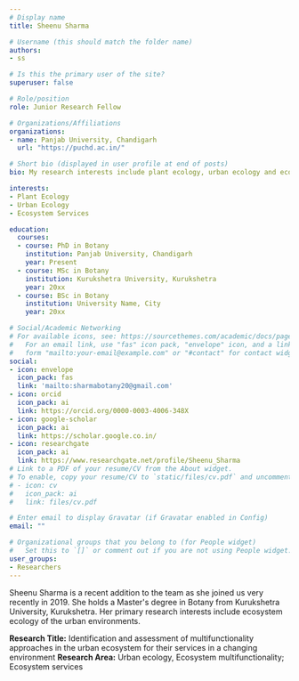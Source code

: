 ```yaml
---
# Display name
title: Sheenu Sharma

# Username (this should match the folder name)
authors:
- ss

# Is this the primary user of the site?
superuser: false

# Role/position
role: Junior Research Fellow

# Organizations/Affiliations
organizations:
- name: Panjab University, Chandigarh
  url: "https://puchd.ac.in/"

# Short bio (displayed in user profile at end of posts)
bio: My research interests include plant ecology, urban ecology and ecosystem services.

interests:
- Plant Ecology
- Urban Ecology
- Ecosystem Services

education:
  courses:
  - course: PhD in Botany
    institution: Panjab University, Chandigarh
    year: Present
  - course: MSc in Botany
    institution: Kurukshetra University, Kurukshetra
    year: 20xx
  - course: BSc in Botany
    institution: University Name, City
    year: 20xx

# Social/Academic Networking
# For available icons, see: https://sourcethemes.com/academic/docs/page-builder/#icons
#   For an email link, use "fas" icon pack, "envelope" icon, and a link in the
#   form "mailto:your-email@example.com" or "#contact" for contact widget.
social:
- icon: envelope
  icon_pack: fas
  link: 'mailto:sharmabotany20@gmail.com'
- icon: orcid
  icon_pack: ai
  link: https://orcid.org/0000-0003-4006-348X
- icon: google-scholar
  icon_pack: ai
  link: https://scholar.google.co.in/
- icon: researchgate
  icon_pack: ai
  link: https://www.researchgate.net/profile/Sheenu_Sharma
# Link to a PDF of your resume/CV from the About widget.
# To enable, copy your resume/CV to `static/files/cv.pdf` and uncomment the lines below.
# - icon: cv
#   icon_pack: ai
#   link: files/cv.pdf

# Enter email to display Gravatar (if Gravatar enabled in Config)
email: ""

# Organizational groups that you belong to (for People widget)
#   Set this to `[]` or comment out if you are not using People widget.
user_groups:
- Researchers
---
```


Sheenu Sharma is a recent addition to the team as she joined us very recently in 2019. She holds a Master's degree in Botany from Kurukshetra University, Kurukshetra. Her primary research interests include ecosystem ecology of the urban environments.

**Research Title:** Identification and assessment of multifunctionality approaches in the urban ecosystem for their services in a changing environment
**Research Area:** Urban ecology, Ecosystem multifunctionality; Ecosystem services
